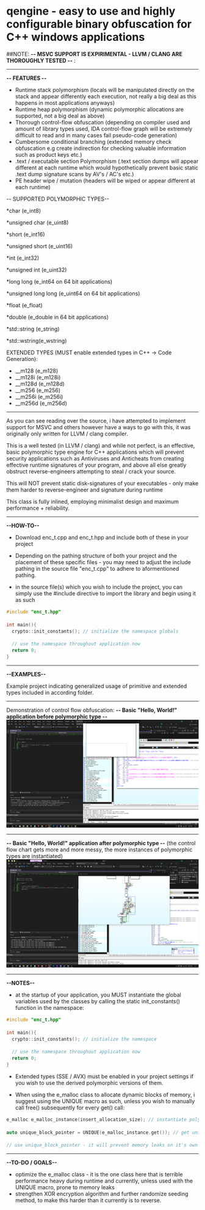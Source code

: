 # qengine - easy to use and highly configurable binary obfuscation for C++ windows applications

##NOTE: __-- MSVC SUPPORT IS EXPIRIMENTAL - LLVM / CLANG ARE THOROUGHLY TESTED --__ :

--------------------------------------------------------------------------------------

__-- FEATURES --__

* Runtime stack polymorphism (locals will be manipulated directly on the stack and appear differently each execution, not really a big deal as this happens in most applications anyways)
* Runtime heap polymorphism (dynamic polymorphic allocations are supported, not a big deal as above)
* Thorough control-flow obfuscation (depending on compiler used and amount of library types used, IDA control-flow graph will be extremely difficult to read and in many cases fail pseudo-code generation)
* Cumbersome conditional branching (extended memory check obfuscation e.g create indirection for checking valuable information such as product keys etc.)
* .text / executable section Polymorphism (.text section dumps will appear different at each runtime which would hypothetically prevent basic static .text dump signature scans by AV's / AC's etc.)
* PE header wipe / mutation (headers will be wiped or appear different at each runtime)

-- SUPPORTED POLYMORPHIC TYPES--

*char (e_int8)

*unsigned char (e_uint8)

*short (e_int16)

*unsigned short (e_uint16)

*int (e_int32)

*unsigned int (e_uint32)

*long long (e_int64 on 64 bit applications)

*unsigned long long (e_uint64 on 64 bit applications)


*float (e_float)

*double (e_double in 64 bit applications)


*std::string (e_string)

*std::wstring(e_wstring)


EXTENDED TYPES (MUST enable extended types in C++ -> Code Generation):

* __m128 (e_m128)
* __m128i (e_m128i)
* __m128d (e_m128d)
* __m256 (e_m256)
* __m256i (e_m256i)
* __m256d (e_m256d)

--------------------------------------------------------------------------------------

As you can see reading over the source, i have attempted to implement support for MSVC and others however have a ways to go with this, it was originally only written for LLVM / clang compiler. 

This is a well tested (in LLVM / clang) and while not perfect, is an effective, basic polymorphic type engine for C++ applications which will prevent security applications such as Antiviruses and Anticheats from creating effective runtime signatures of your program, and above all else greatly obstruct reverse-engineers attempting to steal / crack your source.

This will NOT prevent static disk-signatures of your executables - only make them harder to reverse-engineer and signature during runtime

This class is fully inlined, employing minimalist design and maximum performance + reliability.

--------------------------------------------------------------------------------------

__--HOW-TO--__

* Download enc_t.cpp and enc_t.hpp and include both of these in your project  

* Depending on the pathing structure of both your project and the placement of these specific files - you may need to adjust the include pathing in the source file "enc_t.cpp" to adhere to aformentioned pathing.

* in the source file(s) which you wish to include the project, you can simply use the #include directive to import the library and begin using it as such

```cpp
#include "enc_t.hpp"

int main(){
  crypto::init_constants(); // initialize the namespace globals
  
  // use the namespace throughout application now
  return 0;
}
```

--------------------------------------------------------------------------------------

__--EXAMPLES--__

Example project indicating generalized usage of primitive and extended types included in according folder.

--------------------------------------------------------------------------------------

Demonstration of control flow obfuscation:
__-- Basic "Hello, World!" application before polymorphic type --__
![IDA view of hello world C++ program before polymorphic engine](crypt2.png)

--------------------------------------------------------------------------------------

__-- Basic "Hello, World!" application after polymorphic type --__
(the control flow chart gets more and more messy, the more instances of polymorphic types are instantiated) 
![IDA view of hello world C++ program after polymorphic engine](crypt1.png)

--------------------------------------------------------------------------------------

__--NOTES--__

* at the startup of your application, you MUST instantiate the global variables used by the classes by calling the static init_constants() function in the namespace:

```cpp
#include "enc_t.hpp"

int main(){
  crypto::init_constants(); // initialize the namespace
  
  // use the namespace throughout application now
  return 0;
}
```

* Extended types (SSE / AVX) must be enabled in your project settings if you wish to use the derived polymorphic versions of them.

* When using the e_malloc class to allocate dynamic blocks of memory, i suggest using the UNIQUE macro as such, unless you wish to manually call free() subsequently for every get() call:
```cpp
e_malloc e_malloc_instance(insert_allocation_size); // instantiate polymorphic memory block

auto unique_block_pointer = UNIQUE(e_malloc_instance.get()); // get unique_ptr to memory block (macro will apply custom Decommission object for malloc / free)

// use unique_block_pointer - it will prevent memory leaks on it's own when it goes out of scope
```


--------------------------------------------------------------------------------------

__--TO-DO / GOALS--__

* optimize the e_malloc class - it is the one class here that is terrible performance heavy during runtime and currently, unless used with the UNIQUE macro, prone to memory leaks
* strengthen XOR encryption algorithm and further randomize seeding method, to make this harder than it currently is to reverse.

